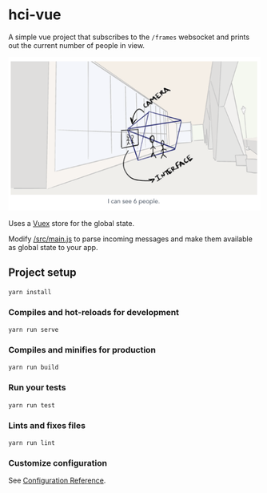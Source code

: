 # hci-vue

A simple vue project that subscribes to the `/frames` websocket and prints out the current number of people in view.

![](docs/screenshot.png)

Uses a [Vuex](https://vuex.vuejs.org/) store for the global state.

Modify [/src/main.js](https://github.com/yale-img/hci-vue/blob/6d62937674a01b8e1dc111a6c8cc303ff2c44561/src/main.js#L30) to parse incoming messages and make them available as global state to your app.

## Project setup
```
yarn install
```

### Compiles and hot-reloads for development
```
yarn run serve
```

### Compiles and minifies for production
```
yarn run build
```

### Run your tests
```
yarn run test
```

### Lints and fixes files
```
yarn run lint
```

### Customize configuration
See [Configuration Reference](https://cli.vuejs.org/config/).
